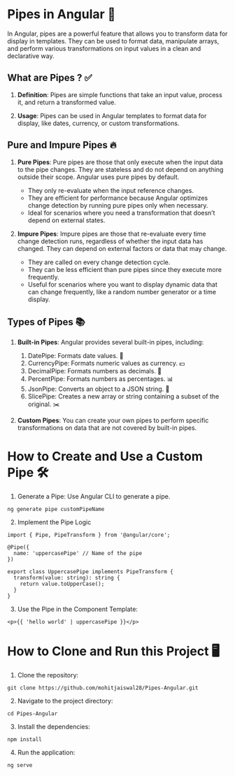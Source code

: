# Pipes in Angular 🚀

In Angular, pipes are a powerful feature that allows you to transform data for display in templates. They can be used to format data, manipulate arrays, and perform various transformations on input values in a clean and declarative way.

## What are Pipes ? ✅

1. **Definition**: Pipes are simple functions that take an input value, process it, and return a transformed value.

2. **Usage**: Pipes can be used in Angular templates to format data for display, like dates, currency, or custom transformations.

## Pure and Impure Pipes 🔥

1. **Pure Pipes**: Pure pipes are those that only execute when the input data to the pipe changes. They are stateless and do not depend on anything outside their scope. Angular uses pure pipes by default.

   - They only re-evaluate when the input reference changes.
   - They are efficient for performance because Angular optimizes change detection by running pure pipes only when necessary.
   - Ideal for scenarios where you need a transformation that doesn’t depend on external states.

2. **Impure Pipes**: Impure pipes are those that re-evaluate every time change detection runs, regardless of whether the input data has changed. They can depend on external factors or data that may change.

   - They are called on every change detection cycle.
   - They can be less efficient than pure pipes since they execute more frequently.
   - Useful for scenarios where you want to display dynamic data that can change frequently, like a random number generator or a time display.

## Types of Pipes 📚

1. **Built-in Pipes**: Angular provides several built-in pipes, including:

   1. DatePipe: Formats date values. 📅
   2. CurrencyPipe: Formats numeric values as currency. 💵
   3. DecimalPipe: Formats numbers as decimals. 🔢
   4. PercentPipe: Formats numbers as percentages. 📊
   5. JsonPipe: Converts an object to a JSON string. 📄
   6. SlicePipe: Creates a new array or string containing a subset of the original. ✂️

2. **Custom Pipes**: You can create your own pipes to perform specific transformations on data that are not covered by built-in pipes.

# How to Create and Use a Custom Pipe 🛠️

1. Generate a Pipe: Use Angular CLI to generate a pipe.

```
ng generate pipe customPipeName
```

2. Implement the Pipe Logic

```
import { Pipe, PipeTransform } from '@angular/core';

@Pipe({
  name: 'uppercasePipe' // Name of the pipe
})

export class UppercasePipe implements PipeTransform {
  transform(value: string): string {
    return value.toUpperCase();
  }
}

```

3. Use the Pipe in the Component Template:

```
<p>{{ 'hello world' | uppercasePipe }}</p>
```

# How to Clone and Run this Project 🖥️

1. Clone the repository:

```
git clone https://github.com/mohitjaiswal28/Pipes-Angular.git
```

2. Navigate to the project directory:

```
cd Pipes-Angular
```

3. Install the dependencies:

```
npm install
```

4. Run the application:

```
ng serve
```

